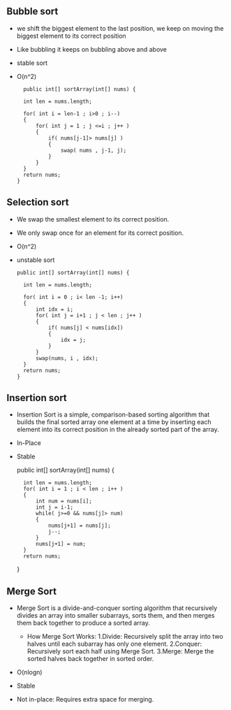 ## Bubble sort
- we shift the biggest element to the last position, we keep on moving the biggest element to its correct position 
- Like bubbling it keeps on bubbling above and above
- stable sort
- O(n^2)

        public int[] sortArray(int[] nums) {
        
        int len = nums.length;

        for( int i = len-1 ; i>0 ; i--)
        {
            for( int j = 1 ; j <=i ; j++ )
            {
                if( nums[j-1]> nums[j] )
                {
                    swap( nums , j-1, j);
                }
            }
        }
        return nums;
      }


## Selection sort
- We swap the smallest element to its correct position.
- We only swap once for an element for its correct position.
- O(n^2)
- unstable sort

      public int[] sortArray(int[] nums) {

        int len = nums.length;

        for( int i = 0 ; i< len -1; i++)
        {
            int idx = i;
            for( int j = i+1 ; j < len ; j++ )
            {
                if( nums[j] < nums[idx])
                {
                    idx = j;
                }
            }
            swap(nums, i , idx);
        }
        return nums;
      }

## Insertion sort
- Insertion Sort is a simple, comparison-based sorting algorithm that builds the final sorted array one element at a time by inserting each element into its correct position in the already sorted part of the array.
- In-Place
- Stable


    public int[] sortArray(int[] nums) {

        int len = nums.length;
        for( int i = 1 ; i < len ; i++ )
        {
            int num = nums[i];
            int j = i-1;
            while( j>=0 && nums[j]> num)
            {
                nums[j+1] = nums[j];
                j--;
            }
            nums[j+1] = num;
        }
        return nums;

    }


## Merge Sort
- Merge Sort is a divide-and-conquer sorting algorithm that recursively divides an array into smaller subarrays, sorts them, and then merges them back together to produce a sorted array.
  - How Merge Sort Works:
    1.Divide: Recursively split the array into two halves until each subarray has only one element.
    2.Conquer: Recursively sort each half using Merge Sort.
    3.Merge: Merge the sorted halves back together in sorted order.

 - O(nlogn)
- Stable
- Not in-place: Requires extra space for merging.


